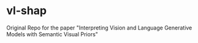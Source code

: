 # vl-shap
Original Repo for the paper "Interpreting Vision and Language Generative Models with Semantic Visual Priors"
